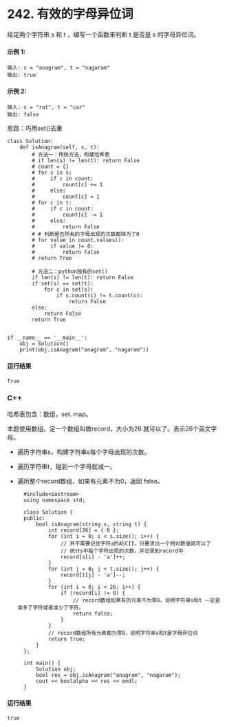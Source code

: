 # 242. 有效的字母异位词
给定两个字符串 s 和 t ，编写一个函数来判断 t 是否是 s 的字母异位词。

#### 示例 1:

    输入: s = "anagram", t = "nagaram"
    输出: true
#### 示例 2:

    输入: s = "rat", t = "car"
    输出: false

思路：巧用set()去重

    class Solution:
        def isAnagram(self, s, t):
            # 方法一：传统方法，构建哈希表
            # if len(s) != len(t): return False
            # count = {}
            # for c in s:
            #     if c in count:
            #         count[c] += 1
            #     else:
            #         count[c] = 1
            # for c in t:
            #     if c in count:
            #         count[c] -= 1
            #     else:
            #         return False
            # # 判断是否所有的字母出现的次数都降为了0
            # for value in count.values():
            #     if value != 0:
            #         return False
            # return True

            # 方法二：python独有的set()
            if len(s) != len(t): return False
            if set(s) == set(t):
                for c in set(s):
                    if s.count(c) != t.count(c):
                        return False
            else:
                return False
            return True


    if __name__ == '__main__':
        obj = Solution()
        print(obj.isAnagram("anagram", "nagaram"))
      
#### 运行结果
    True

### C++

哈希表包含：数组，set. map。

本题使用数组。定一个数组叫做record，大小为26 就可以了。表示26个英文字母。
* 遍历字符串s，构建字符串s每个字母出现的次数。
* 遍历字符串t，碰到一个字母就减一。
* 遍历整个record数组，如果有元素不为0，返回 false。

        #include<iostream>
        using namespace std;

        class Solution {
        public:
            bool isAnagram(string s, string t) {
                int record[26] = { 0 };
                for (int i = 0; i < s.size(); i++) {
                    // 并不需要记住字符a的ASCII，只要求出一个相对数值就可以了
                    // 统计s中每个字符出现的次数，并记录到record中
                    record[s[i] - 'a']++;
                }
                for (int j = 0; j < t.size(); j++) {
                    record[t[j] - 'a']--;
                }
                for (int i = 0; i < 26; i++) {
                    if (record[i] != 0) {
                        // record数组如果有的元素不为零0，说明字符串s和t 一定是谁多了字符或者谁少了字符。
                        return false;
                    }
                }
                // record数组所有元素都为零0，说明字符串s和t是字母异位词
                return true;
            }
        };

        int main() {
            Solution obj;
            bool res = obj.isAnagram("anagram", "nagaram");
            cout << boolalpha << res << endl;
        }
                                        
#### 运行结果
    true
